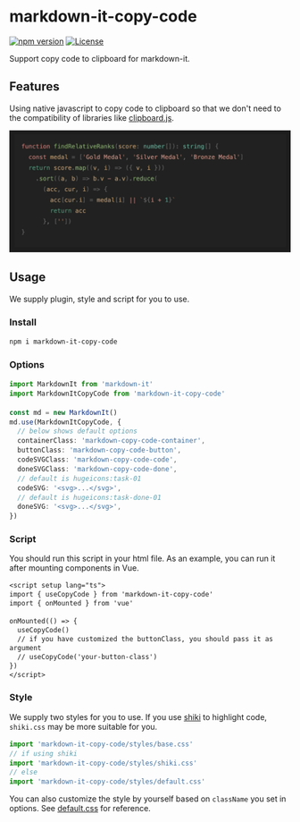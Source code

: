 # markdown-it-copy-code

[![npm version][npm-version-src]][npm-version-href]
[![License][license-src]][license-href]

Support copy code to clipboard for markdown-it.

## Features

Using native javascript to copy code to clipboard so that we don't need to the compatibility of libraries like [clipboard.js](https://clipboardjs.com/).

![](./assets/Feature.gif)

## Usage

We supply plugin, style and script for you to use.

### Install
``` sh
npm i markdown-it-copy-code
```

### Options
``` ts
import MarkdownIt from 'markdown-it'
import MarkdownItCopyCode from 'markdown-it-copy-code'

const md = new MarkdownIt()
md.use(MarkdownItCopyCode, {
  // below shows default options
  containerClass: 'markdown-copy-code-container',
  buttonClass: 'markdown-copy-code-button',
  codeSVGClass: 'markdown-copy-code-code',
  doneSVGClass: 'markdown-copy-code-done',
  // default is hugeicons:task-01
  codeSVG: '<svg>...</svg>',
  // default is hugeicons:task-done-01
  doneSVG: '<svg>...</svg>',
})
```

### Script
You should run this script in your html file.
As an example, you can run it after mounting components in Vue.
``` vue
<script setup lang="ts">
import { useCopyCode } from 'markdown-it-copy-code'
import { onMounted } from 'vue'

onMounted(() => {
  useCopyCode()
  // if you have customized the buttonClass, you should pass it as argument
  // useCopyCode('your-button-class')
})
</script>
```

### Style

We supply two styles for you to use.
If you use [shiki](https://shiki.style/packages/markdown-it) to highlight code, `shiki.css` may be more suitable for you.
``` ts
import 'markdown-it-copy-code/styles/base.css'
// if using shiki
import 'markdown-it-copy-code/styles/shiki.css'
// else
import 'markdown-it-copy-code/styles/default.css'
```

You can also customize the style by yourself based on `className` you set in options.
See [default.css](./styles/default.css) for reference.

<!-- Badges -->

[npm-version-src]: https://img.shields.io/npm/v/markdown-it-copy-code
[npm-version-href]: https://npmjs.com/package/markdown-it-copy-code
[license-src]: https://img.shields.io/github/license/howcasperwhat/markdown-it-copy-code.svg
[license-href]: https://github.com/howcasperwhat/markdown-it-copy-code/blob/main/LICENSE
